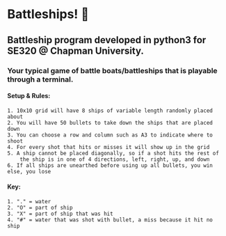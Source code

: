 # Battleships! 🚢
## Battleship program developed in python3 for SE320 @ Chapman University.
### Your typical game of battle boats/battleships that is playable through a terminal. 
#### Setup & Rules: 
    1. 10x10 grid will have 8 ships of variable length randomly placed about
    2. You will have 50 bullets to take down the ships that are placed down
    3. You can choose a row and column such as A3 to indicate where to shoot
    4. For every shot that hits or misses it will show up in the grid
    5. A ship cannot be placed diagonally, so if a shot hits the rest of
        the ship is in one of 4 directions, left, right, up, and down
    6. If all ships are unearthed before using up all bullets, you win else, you lose

#### Key:
    1. "." = water
    2. "O" = part of ship
    3. "X" = part of ship that was hit
    4. "#" = water that was shot with bullet, a miss because it hit no ship
